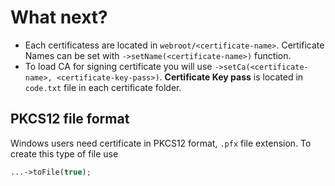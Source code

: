 # What next?

* Each certificatess are located in `webroot/<certificate-name>`. Certificate Names can be set
with `->setName(<certificate-name>)` function.
* To load CA for signing certificate you will use `->setCa(<certificate-name>, <certificate-key-pass>)`.
__Certificate Key pass__ is located in `code.txt` file in each certificate folder.

## PKCS12 file format

Windows users need certificate in PKCS12 format, `.pfx` file extension. To create this type of file use

```php
...->toFile(true);
```